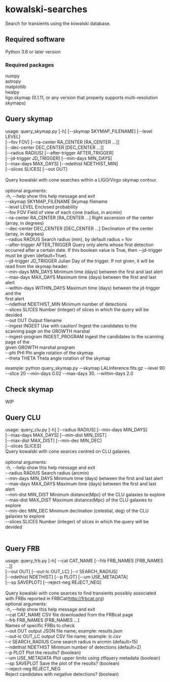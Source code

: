 # kowalski-searches
Search for transients using the kowalski database.


## Required software
Python 3.6 or later version

### Required packages
numpy <br>
astropy <br>
matplotlib <br>
healpy <br>
ligo.skymap (0.1.11, or any version that properly supports multi-resolution skymaps)

## Query skymap 

usage: query_skymap.py [-h] [--skymap SKYMAP_FILENAME] [--level LEVEL] <br>
                       [--fov FOV] [--ra-center RA_CENTER [RA_CENTER ...]] <br>
                       [--dec-center DEC_CENTER [DEC_CENTER ...]] <br>
                       [--radius RADIUS] [--after-trigger AFTER_TRIGGER] <br>
                       [--jd-trigger JD_TRIGGER] [--min-days MIN_DAYS] <br>
                       [--max-days MAX_DAYS] [--ndethist NDETHIST_MIN] <br>
                       [--slices SLICES] [--out OUT] <br>
 <br>
Query kowalski with cone searches within a LIGO/Virgo skymap contour. <br>
 <br>
optional arguments: <br>
  -h, --help            show this help message and exit <br>
  --skymap SKYMAP_FILENAME 
                        Skymap filename <br>
  --level LEVEL         Enclosed probability <br>
  --fov FOV             Field of view of each cone (radius, in arcmin) <br>
  --ra-center RA_CENTER [RA_CENTER ...]
                        Right ascension of the center (array, in degrees) <br>
  --dec-center DEC_CENTER [DEC_CENTER ...]
                        Declination of the center (array, in degrees) <br>
  --radius RADIUS       Search radius (min), by default radius = fov <br>
  --after-trigger AFTER_TRIGGER 
                        Query only alerts whose first detection occurred after 
                        a certain date. If this boolean value is True, then
                        --jd-trigger must be given (default=True).  <br>
  --jd-trigger JD_TRIGGER 
                        Julian Day of the trigger. If not given, it will be <br>
                        read from the skymap header. <br>
  --min-days MIN_DAYS   Minimum time (days) between the first and last alert <br>
  --max-days MAX_DAYS   Maximum time (days) between the first and last alert <br>
  --within-days WITHIN_DAYS
                        Maximum time (days) between the jd-trigger and the  <br>
                        first alert  <br>
  --ndethist NDETHIST_MIN
                        Minimum number of detections <br>
  --slices SLICES       Number (integer) of slices in which the query will be
                        devided <br>
  --out OUT             Output filename <br>
  --ingest INGEST       Use with caution! Ingest the candidates to the <br>
                        scanning page on the GROWTH marshal <br>
  --ingest-program INGEST_PROGRAM
                        Ingest the candidates to the scanning page of the <br>
                        given GROWTH marshal program <br>
  --phi PHI             Phi angle rotation of the skymap <br>
  --theta THETA         Theta angle rotation of the skymap <br>

example: python query_skymap.py --skymap LALInference.fits.gz --level 90 --slice 20 --min-days 0.02 --max-days 30. --within-days 2.0 <br>


## Check skymap
WIP <br>

## Query CLU
usage: query_clu.py [-h] [--radius RADIUS] [--min-days MIN_DAYS] <br>
                    [--max-days MAX_DAYS] [--min-dist MIN_DIST] <br>
                    [--max-dist MAX_DIST] [--min-dec MIN_DEC] <br>
                    [--slices SLICES]
 <br>
Query kowalski with cone searces centred on CLU galaxies. <br>
 <br>
optional arguments: <br>
  -h, --help           show this help message and exit <br>
  --radius RADIUS      Search radius (arcmin) <br>
  --min-days MIN_DAYS  Minimum time (days) between the first and last alert <br>
  --max-days MAX_DAYS  Maximum time (days) between the first and last alert <br>
  --min-dist MIN_DIST  Minimum distance(Mpc) of the CLU galaxies to explore <br>
  --max-dist MAX_DIST  Maximum distance(Mpc) of the CLU galaxies to explore <br>
  --min-dec MIN_DEC    Minimum declination (celestial, deg) of the CLU <br>
                       galaxies to explore <br>
  --slices SLICES      Number (integer) of slices in which the query will be <br>
                       devided <br>
 <br>
## Query FRB
usage: query_frb.py [-h] --cat CAT_NAME [--frb FRB_NAMES [FRB_NAMES ...]] <br>
                    [--out OUT] [--out-lc OUT_LC] [--r SEARCH_RADIUS] <br>
                    [--ndethist NDETHIST] [--p PLOT] [--um USE_METADATA] <br>
                    [--sp SAVEPLOT] [--reject-neg REJECT_NEG] <br>
 <br>
Query kowalski with cone searces to find transients possibly associated <br>
with FRBs reported in FRBCat(http://frbcat.org) 
 <br>
optional arguments: <br>
  -h, --help            show this help message and exit <br>
  --cat CAT_NAME        CSV file downloaded from the FRBcat page <br>
  --frb FRB_NAMES [FRB_NAMES ...] <br>
                        Names of specific FRBs to check <br>
  --out OUT             output JSON file name; example: results.json <br>
  --out-lc OUT_LC       output CSV file name; example: lc.csv <br>
  --r SEARCH_RADIUS     Cone search radius in arcmin (default=15) <br>
  --ndethist NDETHIST   Minimum number of detections (default=2) <br>
  --p PLOT              Plot the results? (boolean) <br>
  --um USE_METADATA     Plot upper limits using ztfquery metadata (boolean) <br>
  --sp SAVEPLOT         Save the plot of the results? (boolean) <br>
  --reject-neg REJECT_NEG <br>
                        Reject candidates with negative detections? (boolean) <br>
